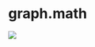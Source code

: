 # graph.math

![](https://s8.hostingkartinok.com/uploads/images/2018/06/543def5021bf6a57954574ed3a6eb7be.png)
